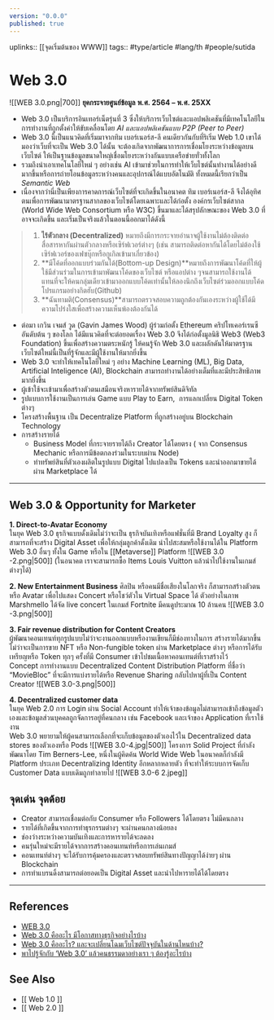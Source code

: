 ```yaml
---
version: "0.0.0"
published: true
---
```

uplinks:: [[จุดเริ่มต้นของ WWW]]
tags:: #type/article #lang/th #people/sutida 
# Web 3.0
![[WEB 3.0.png|700]]
**ยุคกระจายศูนย์ข้อมูล** **พ.ศ. 2564 – พ.ศ. 25XX**
- Web 3.0 เป็นบริการอินเทอร์เน็ตรุ่นที่ 3 ซึ่งให้บริการเว็บไซต์และแอปพลิเคชันที่มีเทคโนโลยีในการทำงานที่ถูกตั้งค่าให้ขับเคลื่อนโดย *AI และแอปพลิเคชันแบบ P2P (Peer to Peer)*
- Web 3.0 นี้เป็นแนวคิดที่เริ่มมาจากทิม เบอร์เนอร์ส-ลี คนเดียวกันกับที่ริเริ่ม Web 1.0 เขาได้มองว่าเว็บที่จะเป็น Web 3.0 ได้นั้น จะต้องเกิดจากพัฒนาการการเชื่อมโยงระหว่างข้อมูลบนเว็บไซต์ ให้เป็นฐานข้อมูลขนาดใหญ่เชื่อมโยงระหว่างกันแบบเครือข่ายทั่วทั้งโลก 
- รวมถึงนำเอาเทคโนโลยีใหม่ ๆ อย่างเช่น AI เข้ามาช่วยในการทำให้เว็บไซต์นั้นทำงานได้อย่างดีมากขึ้นหรือการถ่ายโอนข้อมูลระหว่างคนและอุปกรณ์ได้แบบอัตโนมัติ ทั้งหมดนี้เรียกว่าเป็น *Semantic Web* 
- เนื่องจากว่านี่เป็นเพียงการคาดการณ์เว็บไซต์ที่จะเกิดขึ้นในอนาคต ทิม เบอร์เนอร์ส-ลี จึงได้อุทิศตนเพื่อการพัฒนามาตรฐานสากลของเว็บไซต์โดยเฉพาะและได้ก่อตั้ง องค์กรเว็บไซต์สากล (World Wide Web Consortium หรือ W3C) ขึ้นมาและได้สรุปลักษณะของ Web 3.0 ที่อาจจะเกิดขึ้น และเริ่มเป็นจริงแล้วในตอนนี้ออกมาได้ดังนี้
>1. **ไร้ตัวกลาง (Decentralized)** หมายถึงมีการกระจายอำนาจผู้ใช้งานไม่ต้องติดต่อสื่อสารหากันผ่านตัวกลางหรือเซิร์ฟเวอร์ต่างๆ (เช่น สามารถติดต่อหากันได้โดยไม่ต้องใช้เซิร์ฟเวอร์ของเฟซบุ๊กหรือกูเกิลเข้ามาเกี่ยวข้อง)
>2. **มีโค้ดที่ออกแบบร่วมกันได้(Bottom-up Design)**หมายถึงการพัฒนาโค้ดที่ให้ผู้ใช้มีส่วนร่วมในการเข้ามาพัฒนาโค้ดของเว็บไซต์ หรือแอปต่าง ๆจนสามารถใช้งานได้แทนที่จะให้คนกลุ่มเดียวเข้ามาออกแบบโค้ดเท่านั้นให้ลองนึกถึงเว็บไซต์ร่วมออกแบบโค้ดโปรแกรมอย่างกิตฮับ(Github)
>3. **ฉันทามติ(Consensus)**สามารถตรวจสอบความถูกต้องกันเองระหว่างผู้ใช้ได้มีความโปร่งใสเพื่อสร้างความเห็นพ้องต้องกันได้
- ต่อมา เกวิน เจมส์ วูด (Gavin James Wood) ผู้ร่วมก่อตั้ง Ethereum คริปโทเคอร์เรนซีอันดับต้น ๆ ของโลก ได้มีแนวคิดที่จะต่อยอดเรื่อง Web 3.0 จึงได้ก่อตั้งมูลนิธิ Web3 (Web3 Foundation) ขึ้นเพื่อสร้างความตระหนักรู้ ให้คนรู้จัก Web 3.0 และผลักดันให้มาตรฐานเว็บไซต์ใหม่นี้เป็นที่รู้จักและมีผู้ใช้งานให้มากยิ่งขึ้น
- Web 3.0 จะทำให้เทคโนโลยีใหม่ ๆ อย่าง Machine Learning (ML), Big Data, Artificial Inteligence (AI), Blockchain สามารถทำงานได้อย่างเต็มที่และมีประสิทธิภาพมากยิ่งขึ้น
- ผู้เข้าใช้จะเข้ามาเพื่อสร้างตัวตนเสมือนจริงหารายได้จากทรัพย์สินดิจิทัล
- รูปแบบการใช้งานเป็นการเล่น Game แบบ Play to Earn,  การแลกเปลี่ยน Digital Token  ต่างๆ
- โครงสร้างพื้นฐาน เป็น Decentralize Platform ที่ถูกสร้างอยู่บน Blockchain Technology 
- การสร้างรายได้
	-  Business Model ที่กระจายรายได้ถึง Creator ได้โดยตรง ( จาก Consensus Mechanic หรือการมีข้อตกลงร่วมในระบบผ่าน Node)
	-  ทำทรัพย์สินที่ตัวเองผลิตในรูปแบบ Digital ไปแปลงเป็น Tokens และนำออกมาขายได้ผ่าน Marketplace ได้

---

## Web 3.0 & Opportunity for Marketer 
**1. Direct-to-Avatar Economy**  
ในยุค Web 3.0 ธุรกิจแบบดั้งเดิมไม่ว่าจะเป็น ธุรกิจบันเทิงหรือแฟชั่นที่มี Brand Loyalty สูง ก็สามารถที่จะสร้าง Digital Asset เพื่อให้กลุ่มลูกค้าดั้งเดิม นำไปสะสมหรือใช้งานได้ใน Platform Web 3.0 อื่นๆ ทั้งใน Game หรือใน [[Metaverse]] Platform
![[WEB 3.0 -2.png|500]]
(ในอนาคต เราจะสามารถซื้อ Items Louis Vuitton แล้วนำไปใช้งานในเกมส์ต่างๆได้)

**2. New Entertainment Business** 
ศิลปิน หรือคนมีชื่อเสียงในโลกจริง ก็สามารถสร้างตัวตนหรือ Avatar เพื่อไปแสดง Concert หรือโชว์ตัวใน Virtual Space ได้ ตัวอย่างในภาพ Marshmello ได้จัด live concert ในเกมส์ Fortnite มีคนดูประมาณ 10 ล้านคน
![[WEB 3.0 -3.png|500]]

**3. Fair revenue distribution for Content Creators**  
ผู้พัฒนาคอนเทนท์ทุกรูปแบบไม่ว่าจะงานออกแบบหรืองานเขียนก็มีช่องทางในการ สร้างรายได้มากขึ้น ไม่ว่าจะเป็นการขาย NFT หรือ Non-fungible token ผ่าน Marketplace ต่างๆ หรือการได้รับเหรียญหรือ Token ทุกๆ ครั้งที่มี Consumer เข้าไปชมเนื้อหาคอนเทนต์ที่เราสร้างไว้  
Concept การทำงานแบบ Decentralized Content Distribution Platform ที่ชื่อว่า “MovieBloc” ที่จะมีการแบ่งรายได้หรือ Revenue Sharing กลับไปหาผู้ที่เป็น Content Creator
![[WEB 3.0-3.png|500]]

**4. Decentralized customer data**  
ในยุค Web 2.0 การ Login ผ่าน Social Account ทำให้เจ้าของข้อมูลไม่สามารถเข้าถึงข้อมูลตัวเองและข้อมูลส่วนบุคคลถูกจัดการอยู่ที่คนกลาง เช่น Facebook และเจ้าของ Application ที่เราใช้งาน  
Web 3.0 พยายามให้ผู้คนสามารถเลือกที่จะเก็บข้อมูลของตัวเองไว้ใน Decentralized data stores ของตัวเองหรือ Pods
![[WEB 3.0-4.jpg|500]]
โครงการ Solid Project ที่กำลังพัฒนาโดย Tim Berners-Lee, หนึ่งในผู้คิดค้น World Wide Web
ในอนาคตก็กำลังมี Platform ประเภท Decentralizing Identity อีกหลากหลายตัว ที่จะทำให้ระบบการจัดเก็บ Customer Data แบบเดิมถูกทำลายไป
![[WEB 3.0-6 2.jpeg]]

## จุดเด่น จุดด้อย
-   Creator สามารถเชื่อมต่อกับ Consumer หรือ Followers ได้โดยตรง ไม่มีคนกลาง
-   รายได้ที่เกิดขึ้นจากการทำธุรกรรมต่างๆ จะผ่านคนกลางน้อยลง
-   ช่องว่างระหว่างความบันเทิงและการหารายได้จะลดลง
-   คนรุ่นใหม่จะมีรายได้จากการสร้างคอนเทนท์หรือการเล่นเกมส์
-   คอนเทนท์ต่างๆ จะได้รับการคุ้มครองและตรวจสอบทรัพย์สินทางปัญญาได้ง่ายๆ 
     ผ่าน Blockchain
-   การทำแบรนดิ้งสามารถต่อยอดเป็น Digital Asset และนำไปหารายได้ได้โดยตรง
---

## References
- [WEB 3.0](https://webtthree.wordpress.com/2011/09/13/web-3-0/)
- [Web 3.0 คืออะไร มีโอกาสทางธุรกิจอย่างไรบ้าง](https://www.martechthai.com/technology/what-is-web-3-and-marketing/)
- [Web 3.0 คืออะไร? และจะเปลี่ยนโฉมเว็บไซต์ปัจจุบันในด้านไหนบ้าง?](https://zipmex.com/th/learn/what-is-web-3-0/)
- [พาไปรู้จักกับ ‘Web 3.0’ แล้วคนธรรมดาอย่างเรา ๆ ต้องรู้อะไรบ้าง](https://www.beartai.com/article/tech-article/914953)

## See Also
- [[ Web 1.0 ]]
- [[ Web 2.0 ]]
